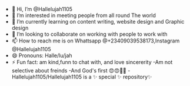 - 👋 Hi, I’m @Hallelujah1105
- 👀 I’m interested in meeting people from all round The world 
- 🌱 I’m currently learning on content writing, website design and Graphic design 
- 💞️ I’m looking to collaborate on working with people to work with 
- 📫 How to reach me is on Whattsapp @+23409039538173,Instagram @Hallelujah1105
- 😄 Pronouns: Halle/lu/jah
- ⚡ Fun fact: am kind,funn to chat with, and love sincererity
-Am not selective about freinds
-And God's first 😍😍🙏🙏
-Hallelujah1105/Hallelujah1105 is a ✨ special ✨ repository✨

